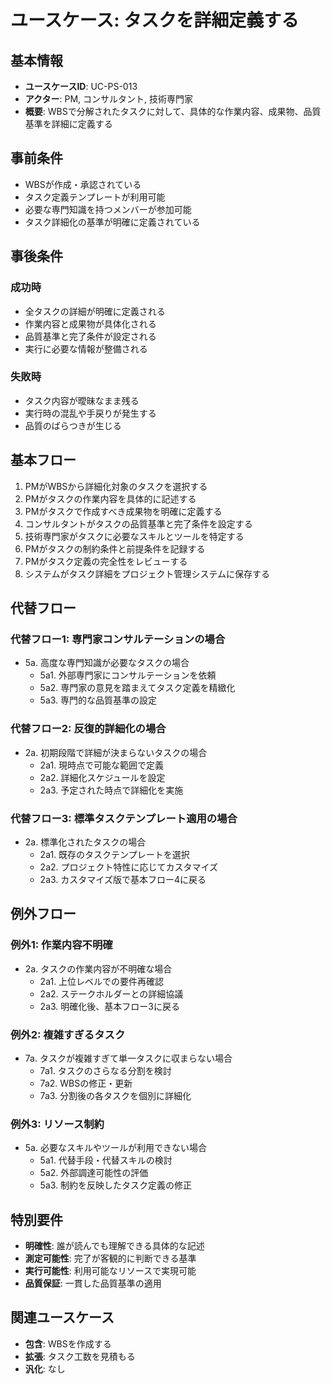 # ユースケース: タスクを詳細定義する

## 基本情報
- **ユースケースID**: UC-PS-013
- **アクター**: PM, コンサルタント, 技術専門家
- **概要**: WBSで分解されたタスクに対して、具体的な作業内容、成果物、品質基準を詳細に定義する

## 事前条件
- WBSが作成・承認されている
- タスク定義テンプレートが利用可能
- 必要な専門知識を持つメンバーが参加可能
- タスク詳細化の基準が明確に定義されている

## 事後条件
### 成功時
- 全タスクの詳細が明確に定義される
- 作業内容と成果物が具体化される
- 品質基準と完了条件が設定される
- 実行に必要な情報が整備される

### 失敗時
- タスク内容が曖昧なまま残る
- 実行時の混乱や手戻りが発生する
- 品質のばらつきが生じる

## 基本フロー
1. PMがWBSから詳細化対象のタスクを選択する
2. PMがタスクの作業内容を具体的に記述する
3. PMがタスクで作成すべき成果物を明確に定義する
4. コンサルタントがタスクの品質基準と完了条件を設定する
5. 技術専門家がタスクに必要なスキルとツールを特定する
6. PMがタスクの制約条件と前提条件を記録する
7. PMがタスク定義の完全性をレビューする
8. システムがタスク詳細をプロジェクト管理システムに保存する

## 代替フロー
### 代替フロー1: 専門家コンサルテーションの場合
- 5a. 高度な専門知識が必要なタスクの場合
  - 5a1. 外部専門家にコンサルテーションを依頼
  - 5a2. 専門家の意見を踏まえてタスク定義を精緻化
  - 5a3. 専門的な品質基準の設定

### 代替フロー2: 反復的詳細化の場合
- 2a. 初期段階で詳細が決まらないタスクの場合
  - 2a1. 現時点で可能な範囲で定義
  - 2a2. 詳細化スケジュールを設定
  - 2a3. 予定された時点で詳細化を実施

### 代替フロー3: 標準タスクテンプレート適用の場合
- 2a. 標準化されたタスクの場合
  - 2a1. 既存のタスクテンプレートを選択
  - 2a2. プロジェクト特性に応じてカスタマイズ
  - 2a3. カスタマイズ版で基本フロー4に戻る

## 例外フロー
### 例外1: 作業内容不明確
- 2a. タスクの作業内容が不明確な場合
  - 2a1. 上位レベルでの要件再確認
  - 2a2. ステークホルダーとの詳細協議
  - 2a3. 明確化後、基本フロー3に戻る

### 例外2: 複雑すぎるタスク
- 7a. タスクが複雑すぎて単一タスクに収まらない場合
  - 7a1. タスクのさらなる分割を検討
  - 7a2. WBSの修正・更新
  - 7a3. 分割後の各タスクを個別に詳細化

### 例外3: リソース制約
- 5a. 必要なスキルやツールが利用できない場合
  - 5a1. 代替手段・代替スキルの検討
  - 5a2. 外部調達可能性の評価
  - 5a3. 制約を反映したタスク定義の修正

## 特別要件
- **明確性**: 誰が読んでも理解できる具体的な記述
- **測定可能性**: 完了が客観的に判断できる基準
- **実行可能性**: 利用可能なリソースで実現可能
- **品質保証**: 一貫した品質基準の適用

## 関連ユースケース
- **包含**: WBSを作成する
- **拡張**: タスク工数を見積もる
- **汎化**: なし